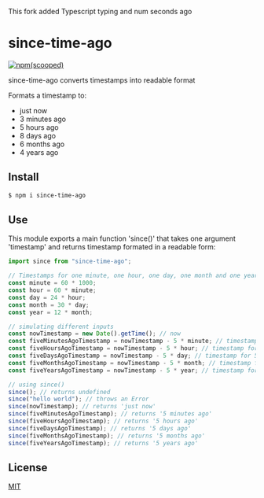 This fork added Typescript typing and num seconds ago
# since-time-ago

[![npm(scooped)](https://img.shields.io/badge/npm-v1.1.1-blue)](https://www.npmjs.com/package/since-time-ago)

since-time-ago converts timestamps into readable format

Formats a timestamp to:

- just now
- 3 minutes ago
- 5 hours ago
- 8 days ago
- 6 months ago
- 4 years ago

## Install

```sh
$ npm i since-time-ago
```

## Use

This module exports a main function 'since()' that takes one argument 'timestamp' and returns
timestamp formated in a readable form:

```js
import since from "since-time-ago";

// Timestamps for one minute, one hour, one day, one month and one year
const minute = 60 * 1000;
const hour = 60 * minute;
const day = 24 * hour;
const month = 30 * day;
const year = 12 * month;

// simulating different inputs
const nowTimestamp = new Date().getTime(); // now
const fiveMinutesAgoTimestamp = nowTimestamp - 5 * minute; // timestamp for 5 minutes ago
const fiveHoursAgoTimestamp = nowTimestamp - 5 * hour; // timestamp for 5 hours ago
const fiveDaysAgoTimestamp = nowTimestamp - 5 * day; // timestamp for 5 days ago
const fiveMonthsAgoTimestamp = nowTimestamp - 5 * month; // timestamp for 5 months ago
const fiveYearsAgoTimestamp = nowTimestamp - 5 * year; // timestamp for 5 years ago

// using since()
since(); // returns undefined
since("hello world"); // throws an Error
since(nowTimestamp); // returns 'just now'
since(fiveMinutesAgoTimestamp); // returns '5 minutes ago'
since(fiveHoursAgoTimestamp); // returns '5 hours ago'
since(fiveDaysAgoTimestamp); // returns '5 days ago'
since(fiveMonthsAgoTimestamp); // returns '5 months ago'
since(fiveYearsAgoTimestamp); // returns '5 years ago'
```

## License

[MIT](LICENSE)
